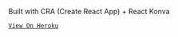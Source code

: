 Built with CRA (Create React App) + React Konva 

[`View On Heroku`](https://roadmapedia-v2-editor.herokuapp.com/)
